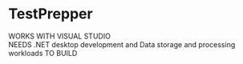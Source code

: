 # TestPrepper
WORKS WITH VISUAL STUDIO </br>
NEEDS .NET desktop development and Data storage and processing workloads TO BUILD
